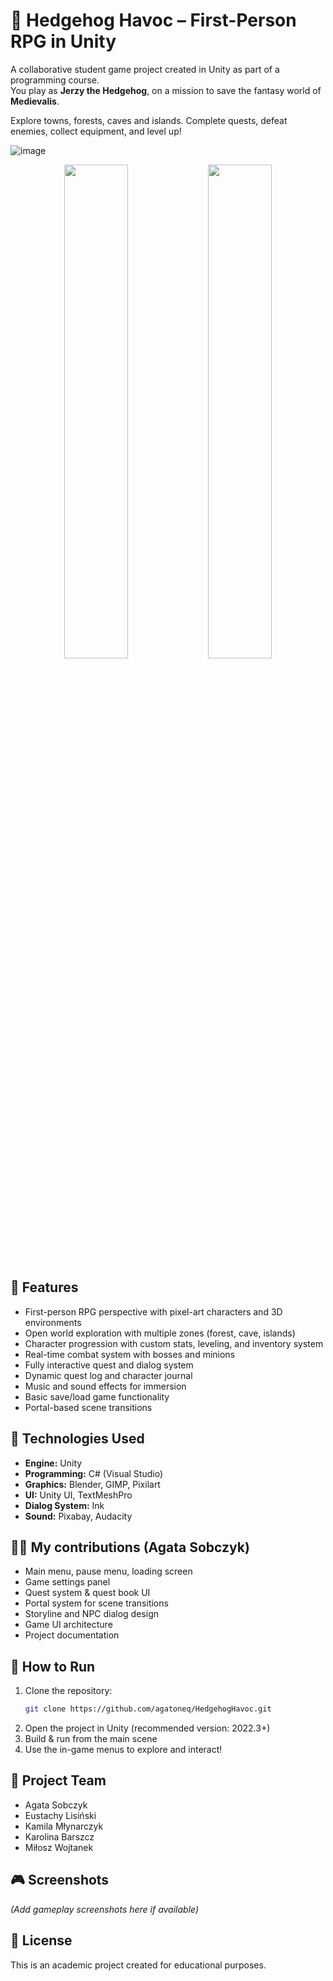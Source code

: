 
# 🦔 Hedgehog Havoc – First-Person RPG in Unity

A collaborative student game project created in Unity as part of a programming course.  
You play as **Jerzy the Hedgehog**, on a mission to save the fantasy world of **Medievalis**. 

Explore towns, forests, caves and islands. Complete quests, defeat enemies, collect equipment, and level up!

![image](https://github.com/user-attachments/assets/8637b8d9-3ec3-46af-8159-36f18355baaf)
<p align="center">
  <img src="https://github.com/user-attachments/assets/0707858a-f569-4695-b553-552b090bff73" width="45%" />
  <img src="https://github.com/user-attachments/assets/7565ee15-e177-4bc5-8d0a-481a29a83cfb" width="45%" />
</p>

## 🧠 Features

- First-person RPG perspective with pixel-art characters and 3D environments
- Open world exploration with multiple zones (forest, cave, islands)
- Character progression with custom stats, leveling, and inventory system
- Real-time combat system with bosses and minions
- Fully interactive quest and dialog system
- Dynamic quest log and character journal
- Music and sound effects for immersion
- Basic save/load game functionality
- Portal-based scene transitions

## 🎨 Technologies Used

- **Engine:** Unity
- **Programming:** C# (Visual Studio)
- **Graphics:** Blender, GIMP, Pixilart
- **UI:** Unity UI, TextMeshPro
- **Dialog System:** Ink
- **Sound:** Pixabay, Audacity

## 🧑‍💻 My contributions (Agata Sobczyk)

- Main menu, pause menu, loading screen
- Game settings panel
- Quest system & quest book UI
- Portal system for scene transitions
- Storyline and NPC dialog design
- Game UI architecture
- Project documentation

## 🚀 How to Run

1. Clone the repository:
   ```bash
   git clone https://github.com/agatoneq/HedgehogHavoc.git
   ```
2. Open the project in Unity (recommended version: 2022.3+)
3. Build & run from the main scene
4. Use the in-game menus to explore and interact!

## 👥 Project Team

- Agata Sobczyk  
- Eustachy Lisiński
- Kamila Młynarczyk  
- Karolina Barszcz  
- Miłosz Wojtanek

## 🎮 Screenshots

*(Add gameplay screenshots here if available)*

## 📜 License

This is an academic project created for educational purposes.
